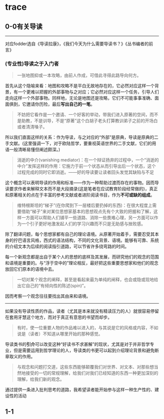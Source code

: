 # trace

## 0-0有关导读

---

对应fodder选自《导读拉康》，《我们今天为什么需要导读书？》《丛书编者的前言》

### (专业性)导读之于入门者

> 一张地图抑或一本攻略，由前人作成，可借此寻得此路导向何方。

首先从这个隐喻来看：地图和攻略不是平白无故地存在的，它必然对应这样一个背景，有一个更难以把握的外部事物与之对应；它必然对应这样一个任务，引导人们走向这样一个外部事物。同样地，无论是地图还是攻略，它们不可能事事准确、面面俱到，它邀请你历险，最后**写出自己的一笔**。

> 不妨把它看作是一个邀请、一个好客的举动，带我们进入原著的空间，而不是助教，不是训导，不是“原著”这个白胡子老头打算教训弟子之前的开场白或者清清嗓子。

所以我们直面这样的关系：作为导读，与之对应的“外部”是原典，导读是原典的二手文献。(这里强调一下，对于欧陆哲学，要重视英语世界的二手文献，它们的用语一般清晰易懂但阐述颇深。)

> 消逝的中介(vanishing mediator)：在一个辩证扬弃的过程中，一个“消逝的中介”发挥这样的作用：它施力于前一个状态从而引导出后一个状态，这个过程完成的同时它即消逝。——好的导读要让读者回头发觉其缺陷与不足

这个概念可以表明导读的作用和标准——作为一种帮助过渡而存在的事物。因而导读要求作者来解释文本而不是大段摘录(这是笔者在应试教育阶段经常做的)，真正和原著相关的点在于丰富的参考文献或者进阶阅读书目，作为**不可或缺的组成**。

> 维特根斯坦的“梯子”(在你爬到下一层楼后要扔掉的东西)：在很大程度上需要借助“梯子”来对某位思想家基本的思想观点先有个大致的把握和了解，这样一方面可以帮助人们铺平一些道路、消除一些畏难心理，另一方面可以作为一个引子更好地激发起人们的学习兴趣而不只是无助感与挫败感。

除了翻译问题，每个思想家都有自己的理论语境。从原著开始着手，需要忍受其本身的拧巴语言风格，西式的语法结构，不同的文化背景、语境。能够有可靠、系统的介绍文本为后续的阅读指引道路，可以节省许多绕弯路的时间。

每一个新观念都是出自于某个人的思想的底样及其发展，而研究他们的观念的范围和语境是重要的。与“浮于空中的”理论相反，最好把这些重要思想家和他们的观念放回它们原本的语境中去。

> 一切对某个观念的阐释，甚至是看起来最为单纯的闸释，也会或隐或现地给出它自己的“有倾向性的陈述(spin)”。

因而考察一个观念往往要找出其由来和语境。

---

如果没有导读性质的作品，读者（尤其是本来就没有精读压力的人）就很容易停留在套用牙慧这个地方，而对于真正有意思的书望而却步。

> 有时，使一位重要人物的作品难以进入的，与其说是它的风格或内容，不如说是（读者）不知道从哪里开始的那种感觉。

导读类书的**引介**可以改变这种“好读书不求甚解”的现状，尤其是对于并非哲学专业，但是需要运用到哲学理论的人，导读类的书更可以起到介绍理论背景和避免断章取义的作用。

> 与观念和问题打交道，这些东西能够颠覆我们对世界、对文本、对那些想当然地接受的一切的常规理解，给我们对我们已经知道的东西一种更加深刻的理解，给我们新的观念。

通过提供一条进入批判思考的道路，我希望读者能开始参与这样一种生产性的、建设性的活动



## 1-1